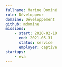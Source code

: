 ```yaml
---
fullname: Marine Dominé
role: Développeur
domaine: Développement
github: mdomine
missions:
    - start: 2020-02-10
      end: 2021-05-31
      status: service
      employer: captive
startups:
    - eva
---
```


